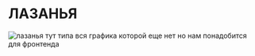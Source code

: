 # ЛАЗАНЬЯ
![лазанья](https://user-images.githubusercontent.com/74461517/216819097-f4977c1d-17bb-4b54-aa68-c7aadfd54fc1.jpg)
тут типа вся графика которой еще нет но нам понадобится для фронтенда
